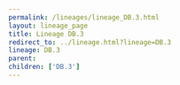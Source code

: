 ```yaml
---
permalink: /lineages/lineage_DB.3.html
layout: lineage_page
title: Lineage DB.3
redirect_to: ../lineage.html?lineage=DB.3
lineage: DB.3
parent: 
children: ['DB.3']
---
```

